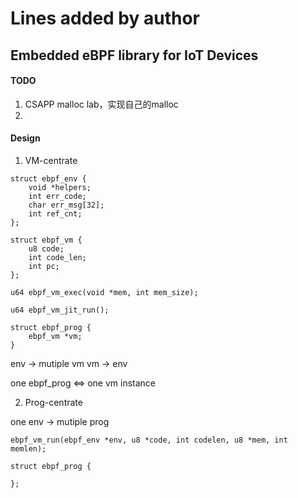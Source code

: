 # Lines added by author
## Embedded eBPF library for IoT Devices  


#### TODO
1. CSAPP malloc lab，实现自己的malloc
2. 

#### Design  
1. VM-centrate 
```
struct ebpf_env {
    void *helpers;
    int err_code;
    char err_msg[32];
    int ref_cnt;
};

struct ebpf_vm {
    u8 code;
    int code_len;
    int pc;
};

u64 ebpf_vm_exec(void *mem, int mem_size);

u64 ebpf_vm_jit_run();

struct ebpf_prog {
    ebpf_vm *vm;
}
```

env -> mutiple vm
vm -> env

one ebpf_prog <=> one vm instance

2. Prog-centrate

one env -> mutiple prog

```
ebpf_vm_run(ebpf_env *env, u8 *code, int codelen, u8 *mem, int memlen);

struct ebpf_prog {
    
};
```
